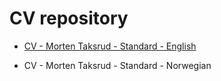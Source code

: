 CV repository
=============

-   [CV - Morten Taksrud - Standard -
    English](<https://github.com/mtaksrud/cv/blob/master/CV%20-%20EN%20-%20Morten%20Taksrud.md>)

-   CV - Morten Taksrud - Standard - Norwegian
